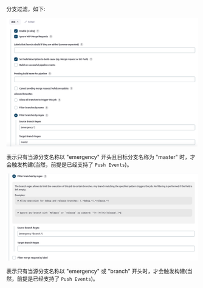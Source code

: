 
分支过滤，如下:

![](img/branch_filter_1.png)

表示只有当源分支名称以 "emergency" 开头且目标分支名称为 "master" 时，才会触发构建(当然，前提是已经支持了 `Push Events`)。


![](img/branch_filter_2.png)

表示只有当源分支名称以 "emergency" 或 "branch" 开头时，才会触发构建(当然，前提是已经支持了 `Push Events`)。
